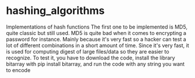 # hashing_algorithms
Implementations of hash functions
The first one to be implemented is MD5, quite classic but still used.
MD5 is quite bad when it comes to encrypting a password for instance.
Mainly because it's very fast so a hacker can test a lot of different
combinations in a short amount of time. Since it's very fast, it is used
for computing digest of large files/data so they are easier to recognize.
To test it, you have to download the code, install the library bitarray
with pip install bitarray, and run the code with any string you want to
encode
